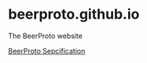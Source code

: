 # beerproto.github.io
The BeerProto website

[BeerProto Sepcification](https://beerproto.github.io/beerproto/)
